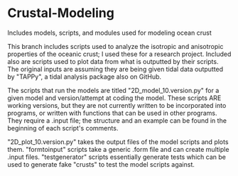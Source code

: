 # Crustal-Modeling
Includes models, scripts, and modules used for modeling ocean crust

This branch includes scripts used to analyze the isotropic and anisotropic properties of the oceanic crust; I used these for a research project. Included also are scripts used to plot data from what is outputted by their scripts. The original inputs are assuming they are being given tidal data outputted by "TAPPy", a tidal analysis package also on GitHub.

The scripts that run the models are titled "2D_model_10.version.py" for a given model and version/attempt at coding the model. These scripts ARE working versions, but they are not currently written to be incorporated into programs, or written with functions that can be used in other programs. They require a .input file; the structure and an example can be found in the beginning of each script's comments.

"2D_plot_10.version.py" takes the output files of the model scripts and plots them.
"formtoinput" scripts take a generic .form file and can create multiple .input files.
"testgenerator" scripts essentially generate tests which can be used to generate fake "crusts" to test the model scripts against.
